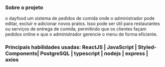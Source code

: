 ### Sobre o projeto
o dayfood um sistema de pedidos de comida onde o administrador pode editar, excluir e adicionar novos pratos. Isso pode ser útil para restaurantes ou serviços de entrega de comida, permitindo que os clientes façam pedidos online e que o administrador gerencie o menu de forma eficiente.

### Principais habilidades usadas: ReactJS | JavaScript | Styled-Components| PostgreSQL | typescript | nodejs | express | axios
